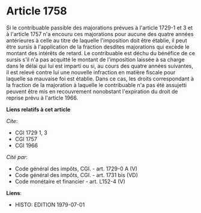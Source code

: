 # Article 1758

Si le contribuable passible des majorations prévues à l'article 1729-1 et 3 et à l'article 1757 n'a encouru ces majorations
pour aucune des quatre années antérieures à celle au titre de laquelle l'imposition doit être établie, il peut être sursis à
l'application de la fraction desdites majorations qui excède le montant des intérêts de retard. Le contribuable est déchu du
bénéfice de ce sursis s'il n'a pas acquitté le montant de l'imposition laissée à sa charge dans le délai qui lui est imparti
ou si, au cours des quatre années suivantes, il est relevé contre lui une nouvelle infraction en matière fiscale pour
laquelle sa mauvaise foi est établie. Dans ce cas, les droits correspondant à la fraction de la majoration à laquelle le
contribuable n'a pas été assujetti peuvent être mis en recouvrement nonobstant l'expiration du droit de reprise prévu à
l'article 1966.

**Liens relatifs à cet article**

_Cite_:

  - CGI 1729 1, 3
  - CGI 1757
  - CGI 1966

_Cité par_:

  - Code général des impôts, CGI. - art. 1729-0 A (V)
  - Code général des impôts, CGI. - art. 1731 bis (VD)
  - Code monétaire et financier - art. L152-4 (V)

**Liens**:

  - HISTO: EDITION 1979-07-01
